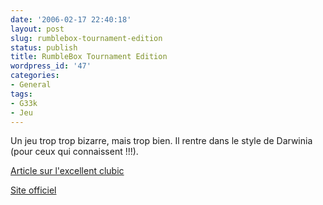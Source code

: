 ```yaml
---
date: '2006-02-17 22:40:18'
layout: post
slug: rumblebox-tournament-edition
status: publish
title: RumbleBox Tournament Edition
wordpress_id: '47'
categories:
- General
tags:
- G33k
- Jeu
---
```


Un jeu trop trop bizarre, mais trop bien. Il rentre dans le style de Darwinia (pour ceux qui connaissent !!!).

[Article sur l'excellent clubic](http://www.clubic.com/telecharger-fiche18925-rumblebox.html)

[Site officiel](http://phackett.com/rumblebox/)
